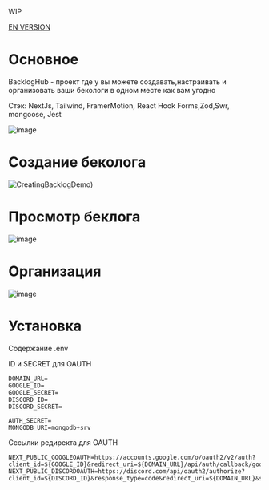 WIP

[EN VERSION](README.md)



# Основное

BacklogHub - проект где у вы можете создавать,настраивать и организовать ваши бекологи в одном месте как вам угодно 

Стэк: NextJs, Tailwind, FramerMotion, React Hook Forms,Zod,Swr, mongoose, Jest


![image](https://github.com/user-attachments/assets/014383dc-afac-4114-a35b-f2c75deebf58)




# Создание беколога

![CreatingBacklogDemo)](https://github.com/user-attachments/assets/9cec4a09-fbe5-4a90-8643-4a8657a9be42)

# Просмотр беклога

![image](https://github.com/user-attachments/assets/eb1bf82a-cf35-48bf-9e40-f22b2812f0c1)



# Организация

![image](https://github.com/user-attachments/assets/2b079631-1793-4027-97f9-b990df255006)



# Установка

Содержание .env

ID и SECRET для OAUTH


```
DOMAIN_URL=
GOOGLE_ID=
GOOGLE_SECRET=
DISCORD_ID=
DISCORD_SECRET=

AUTH_SECRET=
MONGODB_URI=mongodb+srv
```

Сссылки редиректа для OAUTH

```
NEXT_PUBLIC_GOOGLEOAUTH=https://accounts.google.com/o/oauth2/v2/auth?client_id=${GOOGLE_ID}&redirect_uri=${DOMAIN_URL}/api/auth/callback/google&response_type=code&scope=https%3A%2F%2Fwww.googleapis.com%2Fauth%2Fuserinfo.email&include_granted_scopes=true
NEXT_PUBLIC_DISCORDOAUTH=https://discord.com/api/oauth2/authorize?client_id=${DISCORD_ID}&response_type=code&redirect_uri=${DOMAIN_URL}&scope=email+identify
```


